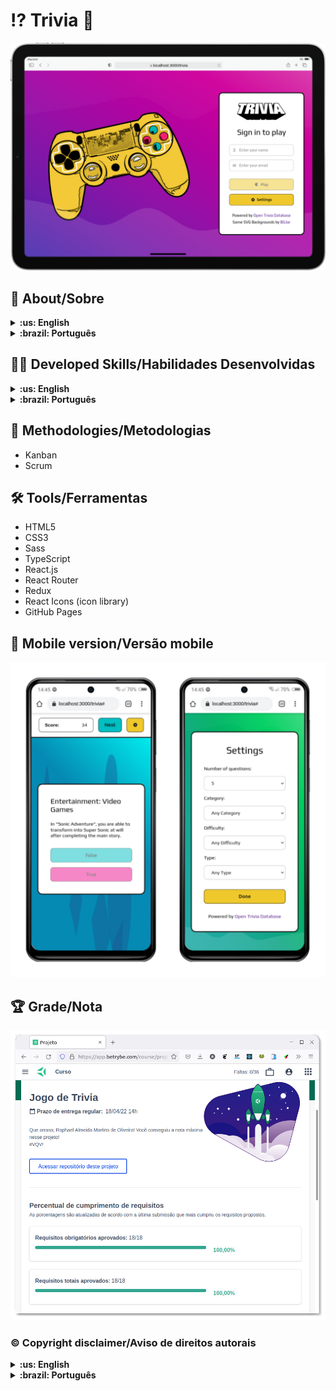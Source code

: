 # :interrobang: Trivia :brain:

![Desktop preview](./images/preview.png)

## :page_with_curl: About/Sobre

<details>
  <summary markdown="span"><strong>:us: English</strong></summary><br />

React group project developed by [Raphael Martins](https://www.linkedin.com/in/raphaelameidamartins/), [Vitória Holanda](https://www.linkedin.com/in/vit%C3%B3ria-holanda-500a32215/), [Thais Kotovicz](https://www.linkedin.com/in/thaiskotovicz/), [Lucas Cabral](https://www.linkedin.com/in/lucas-cabral-0a2678221/) and [Elisa Taborda](https://www.linkedin.com/in/elisa-taborda-62b0b6221/) at the end of Unit 16 ([Front-end Development Module](https://github.com/raphaelalmeidamartins/trybe_exercicios/tree/main/2_Desenvolvimento-Front-end)) of Trybe's Web Development course. We were approved with 100% of the mandatory and optional requirements met.

We had to develop a Trivia game React application fetching for question data from a public API. We also had to use agile methologies such as Scrum and Kanban.

[Click here](https://raphaelalmeidamartins.github.io/trivia/) to check out the final version of the project on your browser.

<br />
</details>

<details>
  <summary markdown="span"><strong>:brazil: Português</strong></summary><br />

Projeto React em grupo desenvolvido por [Raphael Martins](https://www.linkedin.com/in/raphaelameidamartins/), [Vitória Holanda](https://www.linkedin.com/in/vit%C3%B3ria-holanda-500a32215/), [Thais Kotovicz](https://www.linkedin.com/in/thaiskotovicz/), [Lucas Cabral](https://www.linkedin.com/in/lucas-cabral-0a2678221/) e [Elisa Taborda](https://www.linkedin.com/in/elisa-taborda-62b0b6221/) ao final do Bloco 16 ([Módulo Desenvolvimento Front-end](https://github.com/raphaelalmeidamartins/trybe_exercicios/tree/main/2_Desenvolvimento-Front-end)) do curso de Desenvolvimento Web da Trybe. Fomos aprovados com 100% dos requisitos obrigatórios e opcionais atingidos.

Tivemos que desenvolver uma aplicação React de jogo de Trivia recebendo dados de perguntas de uma API pública. Também tivemos que organizar o desenvolvimento utilizando metodologias ágeis como Scrum e Kanban.

[Clique aqui](https://raphaelalmeidamartins.github.io/trivia/) para conferir a versão final do projeto no seu navegador.

<br />
</details>

## :man_technologist: Developed Skills/Habilidades Desenvolvidas

<details>
  <summary markdown="span"><strong>:us: English</strong></summary><br />

* Work in group using agile development methodologies
* Develop a React application using React Router
* Develop a React application using Redux
* Fetch data from a public API
<br />
</details>

<details>
  <summary markdown="span"><strong>:brazil: Português</strong></summary><br />

* Trabalhar em grupo utilizando metodologias de desenvolvimento ágil
* Desenvolver uma aplicação React utilizando React Router
* Desenvolver uma aplicação usando Redux
* Consumir dados de uma API pública
<br />
</details>

## :memo: Methodologies/Metodologias

* Kanban
* Scrum

## :hammer_and_wrench: Tools/Ferramentas

* HTML5
* CSS3
* Sass
* TypeScript
* React.js
* React Router
* Redux
* React Icons (icon library)
* GitHub Pages

## :iphone: Mobile version/Versão mobile

![Mobile preview](./images/mobile-preview.png)

## :trophy: Grade/Nota

![My grade of the project - Minha nota no projeto](./images/nota.png)

### :copyright: Copyright disclaimer/Aviso de direitos autorais

<details>
  <summary markdown="span"><strong>:us: English</strong></summary><br />

We developed this project for learning purposes, all the code and documentation texts are our authorship, and the rights belong exclusively to us. It is allowed to download or clone the repository for study purposes. However, it is not allowed to publish full or partial copies. This disclaimer does not cover libraries and dependencies, which are subject to their respective licenses.

We use the [Open Trivia Database](https://opentdb.com/) API to fetch the recipes' data.
<br />
</details>

<details>
  <summary markdown="span"><strong>:brazil: Português</strong></summary><br />

Desenvolvemos esse projeto para propósitos de aprendizagem, todo o código e documentação são de nossa autoria e os direitos pertencem exclusivamente a nós. É permitido baixar ou clonar o repositório para fins de estudo. Contudo, não é permitido publicar cópias totais ou parciais. Este aviso não cobre bibliotecas e dependências, estas estão sujeitas a suas respectivas licenças.

Utilizamos a API [Open Trivia Database](https://opentdb.com/) para consumir dados de receitas.
<br />
</details>
